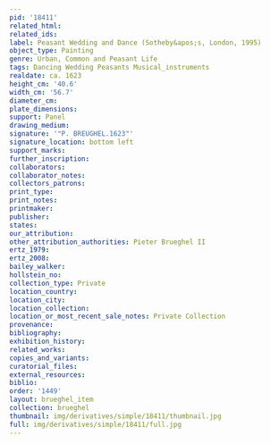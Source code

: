 ```yaml
---
pid: '18411'
related_html: 
related_ids: 
label: Peasant Wedding and Dance (Sotheby&apos;s, London, 1995)
object_type: Painting
genre: Urban, Common and Peasant Life
tags: Dancing Wedding Peasants Musical_instruments
realdate: ca. 1623
height_cm: '40.6'
width_cm: '56.7'
diameter_cm: 
plate_dimensions: 
support: Panel
drawing_medium: 
signature: '"P. BREUGHEL.1623"'
signature_location: bottom left
support_marks: 
further_inscription: 
collaborators: 
collaborator_notes: 
collectors_patrons: 
print_type: 
print_notes: 
printmaker: 
publisher: 
states: 
our_attribution: 
other_attribution_authorities: Pieter Brueghel II
ertz_1979: 
ertz_2008: 
bailey_walker: 
hollstein_no: 
collection_type: Private
location_country: 
location_city: 
location_collection: 
location_or_most_recent_sale_notes: Private Collection
provenance: 
bibliography: 
exhibition_history: 
related_works: 
copies_and_variants: 
curatorial_files: 
external_resources: 
biblio: 
order: '1449'
layout: brueghel_item
collection: brueghel
thumbnail: img/derivatives/simple/18411/thumbnail.jpg
full: img/derivatives/simple/18411/full.jpg
---
```

